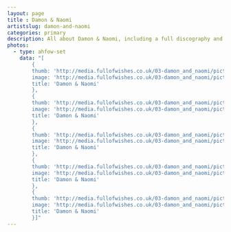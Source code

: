 ```yaml
---
layout: page
title : Damon & Naomi
artistslug: damon-and-naomi
categories: primary
description: All about Damon & Naomi, including a full discography and a collection of shows with photos and other memorabilia
photos: 
  - type: ahfow-set
    data: "[
        {
        thumb: 'http://media.fullofwishes.co.uk/03-damon_and_naomi/pictures/damonnaomi.06_thumb.jpg',
        image: 'http://media.fullofwishes.co.uk/03-damon_and_naomi/pictures/damonnaomi.06.jpg',
        title: 'Damon & Naomi'
        },
        {
        thumb: 'http://media.fullofwishes.co.uk/03-damon_and_naomi/pictures/dandn-2015_thumb.jpg',
        image: 'http://media.fullofwishes.co.uk/03-damon_and_naomi/pictures/dandn-2015.jpg',
        title: 'Damon & Naomi'
        },
        {
        thumb: 'http://media.fullofwishes.co.uk/03-damon_and_naomi/pictures/damonnaomi-02-hires_thumb.jpg',
        image: 'http://media.fullofwishes.co.uk/03-damon_and_naomi/pictures/damonnaomi-02-hires.jpg',
        title: 'Damon & Naomi'
        },
        {
        thumb: 'http://media.fullofwishes.co.uk/03-damon_and_naomi/pictures/magic-hour-promo_thumb.jpg',
        image: 'http://media.fullofwishes.co.uk/03-damon_and_naomi/pictures/magic-hour-promo.jpg',
        title: 'Damon & Naomi'
        },
        {
        thumb: 'http://media.fullofwishes.co.uk/03-damon_and_naomi/pictures/dan_promo_2536_thumb.jpg',
        image: 'http://media.fullofwishes.co.uk/03-damon_and_naomi/pictures/dan_promo_2536.jpg',
        title: 'Damon & Naomi'
        }]"
---
```


